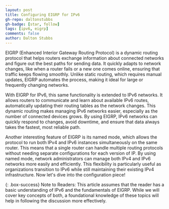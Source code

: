 ```yaml
---
layout: post
title: Configuring EIGRP for IPv6
gh-repo: daltonstubbs
gh-badge: [star, follow]
tags: [ipv6, eigrp]
comments: false
author: Dalton Stubbs
---
```


EIGRP (Enhanced Interior Gateway Routing Protocol) is a dynamic routing protocol that helps routers exchange information about connected networks and figure out the best paths for sending data. It quickly adapts to network changes, like when a router fails or a new one comes online, ensuring that traffic keeps flowing smoothly. Unlike static routing, which requires manual updates, EIGRP automates the process, making it ideal for large or frequently changing networks.

With EIGRP for IPv6, this same functionality is extended to IPv6 networks. It allows routers to communicate and learn about available IPv6 routes, automatically updating their routing tables as the network changes. This dynamic routing makes managing IPv6 networks easier, especially as the number of connected devices grows. By using EIGRP, IPv6 networks can quickly respond to changes, avoid downtime, and ensure that data always takes the fastest, most reliable path.

Another interesting feature of EIGRP is its named mode, which allows the protocol to run both IPv4 and IPv6 instances simultaneously on the same router. This means that a single router can handle multiple routing protocols without needing separate configurations for each version of IP. By using named mode, network administrators can manage both IPv4 and IPv6 networks more easily and efficiently. This flexibility is particularly useful as organizations transition to IPv6 while still maintaining their existing IPv4 infrastructure. Now let's dive into the configuration piece!

{: .box-success}
Note to Readers: This article assumes that the reader has a basic understanding of IPv6 and the fundamentals of EIGRP. While we will cover key concepts of both, a foundational knowledge of these topics will help in following the discussion more effectively.


